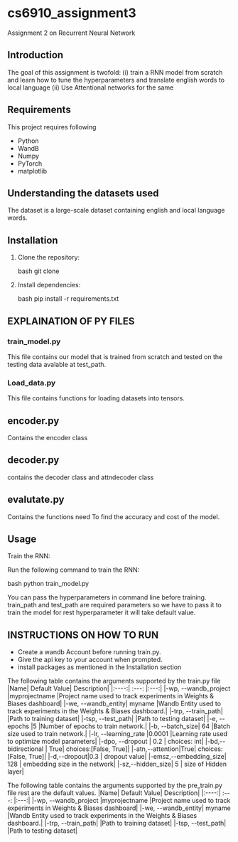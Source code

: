 # cs6910_assignment3

Assignment 2 on Recurrent Neural Network

## Introduction
The goal of this assignment is twofold: (i) train a RNN model from scratch and learn how to tune the hyperparameters and translate english words to local language (ii) Use Attentional networks for the same

## Requirements
This project requires following 

- Python
- WandB
- Numpy
- PyTorch
- matplotlib


## Understanding the datasets used

The dataset is a large-scale dataset containing english and local language words. 



## Installation

1. Clone the repository:

   bash
   git clone 
   

2. Install dependencies:

   bash
   pip install -r requirements.txt
   



## EXPLAINATION OF PY FILES

### train_model.py
This file contains our model that is trained from scratch and tested on the testing data avalable at test_path.


### Load_data.py
This file contains functions for loading datasets into tensors.

## encoder.py 
Contains the encoder class

## decoder.py

contains the decoder class and attndecoder class

## evalutate.py

Contains the functions need To find the accuracy and cost of the model.


## Usage

 Train the RNN:

   Run the following command to train the RNN:

   bash
   python train_model.py <list of arguments passed>

   
   You can pass the hyperparameters in command line before training. train_path and test_path are required parameters so we have to pass it to train the model for rest hyperparameter it will take default value.

## INSTRUCTIONS ON HOW TO RUN 

* Create a wandb Account before running train.py.
* Give the api key to your account when prompted.
* install packages as mentioned in the Installation section
  
The following table contains the arguments supported by the train.py file
|Name|	Default Value|	Description|
|:----:| :---: |:---:|
|-wp, --wandb_project	|myprojectname	|Project name used to track experiments in Weights & Biases dashboard|
|-we, --wandb_entity|	myname	|Wandb Entity used to track experiments in the Weights & Biases dashboard.|
|-trp, --train_path|		|Path to training dataset|
|-tsp, --test_path|		|Path to testing dataset|
|-e, --epochs	|5	|Number of epochs to train network.|
|-b, --batch_size|	64	|Batch size used to train  network.|
|-lr, --learning_rate	|0.0001	|Learning rate used to optimize model parameters|
|-dpo, --dropout | 0.2 | choices: int|
|-bd,--bidirectional | True| choices:[False, True]|
|-atn,--attention|True| choices: [False, True]|
|-d,--dropout|0.3 | dropout value|
|-emsz,--embedding_size| 128 | embedding size  in the network|
|-sz,--hidden_size| 5 | size of Hidden layer|



The following table contains the arguments supported by the pre_train.py file rest are the default values.
|Name|	Default Value|	Description|
|:----:| :---: |:---:|
|-wp, --wandb_project	|myprojectname	|Project name used to track experiments in Weights & Biases dashboard|
|-we, --wandb_entity|	myname	|Wandb Entity used to track experiments in the Weights & Biases dashboard.|
|-trp, --train_path|		|Path to training dataset|
|-tsp, --test_path|		|Path to testing dataset|
